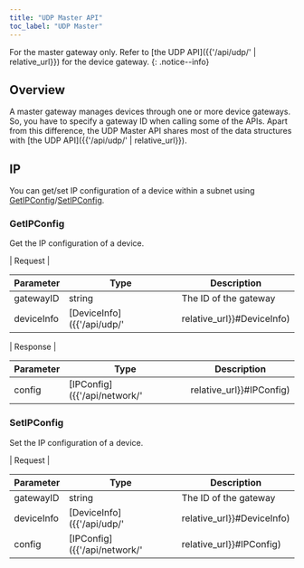 ```yaml
---
title: "UDP Master API"
toc_label: "UDP Master"
---
```


For the master gateway only. Refer to [the UDP API]({{'/api/udp/' | relative_url}}) for the device gateway.
{: .notice--info}

## Overview

A master gateway manages devices through one or more device gateways. So, you have to specify a gateway ID when calling some of the APIs. Apart from this difference, the UDP Master API shares most of the data structures with [the UDP API]({{'/api/udp/' | relative_url}}).

## IP

You can get/set IP configuration of a device within a subnet using [GetIPConfig](#getipconfig)/[SetIPConfig](#setipconfig).

### GetIPConfig

Get the IP configuration of a device.

| Request |

| Parameter | Type | Description |
| --------- | ---- | ----------- |
| gatewayID | string | The ID of the gateway |
| deviceInfo | [DeviceInfo]({{'/api/udp/' | relative_url}}#DeviceInfo) | The information of the device in the subnet |

| Response |

| Parameter | Type | Description |
| --------- | ---- | ----------- |
| config | [IPConfig]({{'/api/network/' | relative_url}}#IPConfig) | The IP configuration read from the device |

### SetIPConfig

Set the IP configuration of a device.

| Request |

| Parameter | Type | Description |
| --------- | ---- | ----------- |
| gatewayID | string | The ID of the gateway |
| deviceInfo | [DeviceInfo]({{'/api/udp/' | relative_url}}#DeviceInfo) | The information of the device in the subnet |
| config | [IPConfig]({{'/api/network/' | relative_url}}#IPConfig) | The IP configuration to be written to the device |
